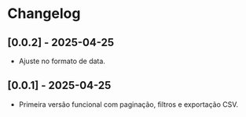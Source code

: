 # Changelog

## [0.0.2] - 2025-04-25
- Ajuste no formato de data.

## [0.0.1] - 2025-04-25
- Primeira versão funcional com paginação, filtros e exportação CSV.